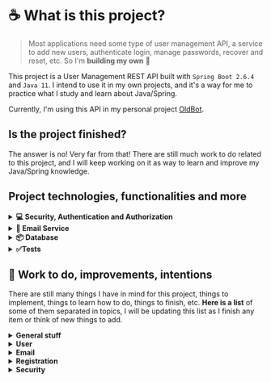 
# ☕ What is this project?
> Most applications need some type of user management API, a service to add new users, authenticate login, 
manage passwords, recover and reset, etc. So I'm **building my own** 🙂

This project is a User Management REST API built with `Spring Boot 2.6.4` and `Java 11`. I intend to use it in my own
projects, and it's a way for me to practice what I study and learn about Java/Spring.

Currently, I'm using this API in my personal project [OldBot](https://oldbot.com.br).


## Is the project finished?
The answer is no! Very far from that! There are still much work to do related to this project, and I will keep working 
on it as way to learn and improve my Java/Spring knowledge. 


## Project technologies, functionalities and more
<details><summary><b>💻 Security, Authentication and Authorization</b></summary>

Spring Security is responsible to manage Authentication and Authorization.
When logging in, the user is authenticated in the database and receives an `access token`.

### 🔴 Json Web Token (JWT)
It uses `JWT` for Authorization, generating **Json Web Tokens** to be used in every request by the users.

All requests received are intercepted by Spring Security and validations are performed to check whether
the `access token` provided in the request is valid.

The token configurations, such as <u>expiration time</u>, are set in the `JWTAuthenticationFilter.java` file.

### 👮‍♂ Spring Security and Roles
All the access for the API and it's routes are set in the `SecurityConfiguration.java` file.  

Currently, there are only `2` main roles used in the project, they are:
- `USER`: simple user, allowed to access only login and registration related routes.
- `ADMIN`: has access and is allowed for everything.

</details>


<details><summary><b>📮 Email Service</b></summary>

The email service uses Java Mail to send emails. The SMTP settings must be set in your
`application.properties` file.

You can use [MailDev](https://github.com/maildev/maildev) to easily test email service in your local machine.

### 🐇 Asynchronous email sending with RabbitMQ
Since sending email is something that can take a few seconds and does not make much sense being synchronous, 
it's recommended to send emails asynchronously, to achieve that, one of the best solutions is RabbitMQ
using messaging queues.

You can create your own instance of [RabbitMQ](https://www.rabbitmq.com/) using docker locally or, as I prefer, a
 cloud solution, and I recommend [CloudAMQP](https://www.cloudamqp.com). It has free plans for hobby/development
, and it's very easy to use.

- `RabbitMQService.java` is the Publisher which sends the messages to the queue.
- `EmailConsumer.java` is the Subscriber which receives the queue messages and call **EmailService** to send the emails.

</details>


<details><summary><b>📦 Database</b></summary>

The project has 2 configured databases by default, `MySQL` and `PostgreSQL`.

MySQL I use in my local machine, and Postgre, since my application is deployed in [Heroku](https://heroku.com/)
, it's used there.

</details>

<details><summary><b>✅Tests</b></summary>

Most of the `User` related Controller and Service methods have unit testing.
More tests will be implemented as the project goes on.

Another important pending work to do is implement **com.user.api.integration** tests, which I still need to learn how to implement.

</details>


## 🚀 Work to do, improvements, intentions
There are still many things I have in mind for this project, things to implement, things to learn how to do, things 
to finish, etc. **Here is a list** of some of them separated in topics, I will be updating this list as 
I finish any item or think of new things to add.

<details><summary><b>General stuff</b></summary>

- *️⃣ Implement com.user.api.integration tests.
- *️⃣ Implement API call limitations with Bucket4J.

</details>


<details><summary><b>User</b></summary>

- *️⃣ Finish/fix the implementation of some tests with `TODO` comment.
- *️⃣ Implement change user email process, with emails confirmation, token, etc. 

</details>


<details><summary><b>Email</b></summary>

- *️⃣ Replace the current email service with AWS Simple Email Service (Amazon SES). 
- *️⃣ Implement unit tests.

</details>


<details><summary><b>Registration</b></summary>

- *️⃣ Implement unit tests.

</details>

<details><summary><b>Security</b></summary>

- *️⃣ Implement unit tests for Spring Security.

</details>
